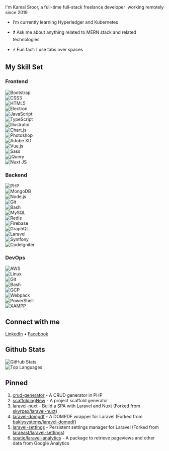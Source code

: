 ### 

I'm Kamal Sroor, a full-time full-stack freelance developer ‍ working remotely since 2019

  * I’m currently learning Hyperledger and Kubernetes

  * ❓ Ask me about anything related to MERN stack and related technologies

  * ⚡ Fun fact: I use tabs over spaces

## My Skill Set

### Frontend

![Bootstrap](https://raw.githubusercontent.com/kamalsroor/kamalsroor/main/assets/bootstrap.svg)  
![CSS3](https://raw.githubusercontent.com/kamalsroor/kamalsroor/main/assets/css3.svg)  
![HTML5](https://raw.githubusercontent.com/kamalsroor/kamalsroor/main/assets/html5.svg)  
![Electron](https://raw.githubusercontent.com/kamalsroor/kamalsroor/main/assets/electron.svg)  
![JavaScript](https://raw.githubusercontent.com/kamalsroor/kamalsroor/main/assets/javascript.svg)  
![TypeScript](https://raw.githubusercontent.com/kamalsroor/kamalsroor/main/assets/typescript.svg)  
![Illustrator](https://raw.githubusercontent.com/kamalsroor/kamalsroor/main/assets/illustrator.svg)  
![Chart.js](https://raw.githubusercontent.com/kamalsroor/kamalsroor/main/assets/chartjs.svg)  
![Photoshop](https://raw.githubusercontent.com/kamalsroor/kamalsroor/main/assets/photoshop.svg)  
![Adobe XD](https://raw.githubusercontent.com/kamalsroor/kamalsroor/main/assets/adobexd.svg)  
![Vue.js](https://raw.githubusercontent.com/kamalsroor/kamalsroor/main/assets/vue.svg)  
![Sass](https://raw.githubusercontent.com/kamalsroor/kamalsroor/main/assets/sass.svg)  
![jQuery](https://raw.githubusercontent.com/kamalsroor/kamalsroor/main/assets/jquery.svg)  
![Nuxt JS](https://raw.githubusercontent.com/kamalsroor/kamalsroor/main/assets/nuxt.svg)

### Backend

![PHP](https://raw.githubusercontent.com/kamalsroor/kamalsroor/main/assets/php.svg)  
![MongoDB](https://raw.githubusercontent.com/kamalsroor/kamalsroor/main/assets/mongodb.svg)  
![Node.js](https://raw.githubusercontent.com/kamalsroor/kamalsroor/main/assets/nodejs.svg)  
![Git](https://raw.githubusercontent.com/kamalsroor/kamalsroor/main/assets/git.svg)  
![Bash](https://raw.githubusercontent.com/kamalsroor/kamalsroor/main/assets/bash.svg)  
![MySQL](https://raw.githubusercontent.com/kamalsroor/kamalsroor/main/assets/mysql.svg)  
![Redis](https://raw.githubusercontent.com/kamalsroor/kamalsroor/main/assets/redis.svg)  
![Firebase](https://raw.githubusercontent.com/kamalsroor/kamalsroor/main/assets/firebase.svg)  
![GraphQL](https://raw.githubusercontent.com/kamalsroor/kamalsroor/main/assets/graphql.svg)  
![Laravel](https://raw.githubusercontent.com/kamalsroor/kamalsroor/main/assets/laravel.svg)  
![Symfony](https://raw.githubusercontent.com/kamalsroor/kamalsroor/main/assets/symfony.svg)  
![CodeIgniter](https://raw.githubusercontent.com/kamalsroor/kamalsroor/main/assets/codeigniter.svg)

### DevOps

![AWS](https://raw.githubusercontent.com/kamalsroor/kamalsroor/main/assets/aws.svg)  
![Linux](https://raw.githubusercontent.com/kamalsroor/kamalsroor/main/assets/linux.svg)  
![Git](https://raw.githubusercontent.com/kamalsroor/kamalsroor/main/assets/git.svg)  
![Bash](https://raw.githubusercontent.com/kamalsroor/kamalsroor/main/assets/bash.svg)  
![GCP](https://raw.githubusercontent.com/kamalsroor/kamalsroor/main/assets/gcp.svg)  
![Webpack](https://raw.githubusercontent.com/kamalsroor/kamalsroor/main/assets/webpack.svg)  
![PowerShell](https://raw.githubusercontent.com/kamalsroor/kamalsroor/main/assets/powershell.svg)  
![XAMPP](https://raw.githubusercontent.com/kamalsroor/kamalsroor/main/assets/xampp.svg)

## Connect with me

[LinkedIn](https://www.linkedin.com/in/kamal-sroor/) • [Facebook](https://www.facebook.com/kamal.s.sroor.9)

## Github Stats

![GitHub Stats](https://github-readme-stats.vercel.app/api?username=kamalsroor&show_icons=true&theme=radical)  
![Top Languages](https://github-readme-stats.vercel.app/api/top-langs/?username=kamalsroor&layout=compact&theme=radical)

## Pinned

1. [crud-generator](https://github.com/kamalsroor/crud-generator) - A CRUD generator in PHP  
2. [scaffoldingNew](https://github.com/kamalsroor/scaffoldingNew) - A project scaffold generator  
3. [laravel-nuxt](https://github.com/kamalsroor/laravel-nuxt) - Build a SPA with Laravel and Nuxt (Forked from [skyrpex/laravel-nuxt](https://github.com/skyrpex/laravel-nuxt))  
4. [laravel-dompdf](https://github.com/kamalsroor/laravel-dompdf) - A DOMPDF wrapper for Laravel (Forked from [baklysystems/laravel-dompdf](https://github.com/baklysystems/laravel-dompdf))  
5. [laravel-settings](https://github.com/kamalsroor/laravel-settings) - Persistent settings manager for Laravel (Forked from [laraeast/laravel-settings](https://github.com/laraeast/laravel-settings))  
6. [spatie/laravel-analytics](https://github.com/spatie/laravel-analytics) - A package to retrieve pageviews and other data from Google Analytics
